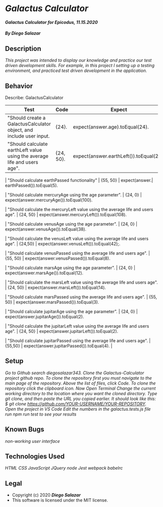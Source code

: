 # _Galactus Calculator_

#### _Galactus Calculator for Epicodus, 11.15.2020_

#### _By Diego Salazar_

## Description
_This project was intended to display our knowledge and practice our test driven development skills. For example, in this project I setting up a testing environment, and practiced test driven development in the application._

## Behavior

Describe: GalactusCalculator

| Test | Code | Expect
|------ | ------ | ------------
| "Should create a GalactusCalculator object, and include user input. | {24}. | expect(answer.age).toEqual(24).
| "Should calculate earthLeft value using the average life and users age". | {24, 50}. | expect(answer.earthLeft()).toEqual(26).

| "Should calculate earthPassed functionality" | {55, 50} | expect(answer.| earthPassed()).toEqual(5).

| "Should calculate mercuryAge using the age parameter". | {24, 0} | expect(answer.mercuryAge()).toEqual(100).

| "Should calculate the mercuryLeft value using the average life and users age". | {24, 50}  | expect(answer.mercuryLeft()).toEqual(108).

| "Should calculate venusAge using the age parameter". | {24, 0} | expect(answer.venusAge()).toEqual(38).

| "Should calculate the venusLeft value using the average life and users age".
| {24,50} | expect(answer.venusLeft()).toEqual(42);.

| "Should calculate venusPassed using the average life and users age". | {55, 50} | expect(answer.venusPassed()).toEqual(8).

| "Should calculate marsAge using the age parameter". | {24, 0} | expect(answer.marsAge()).toEqual(12).

| "Should calculate the marsLeft value using the average life and users age". | {24, 50} | expect(answer.marsLeft()).toEqual(14).

| "Should calculate marsPassed using the average life and users age". | {55, 50} | expect(answer.marsPassed()).toEqual(3).

| "Should calculate jupitarAge using the age parameter". | {24, 0} | expect(answer.jupitarAge()).toEqual(2).

| "Should calculate the jupitarLeft value using the average life and users age".
| {24, 50} | expect(answer.jupitarLeft()).toEqual(2).

| "Should calculate jupitarPassed using the average life and users age". | {55,50} | expect(answer.jupitarPassed()).toEqual(4).
|
## Setup
_Go to Github_
_search diegosalazar343._
_Clone the Galactus-Calculator project github repo._
_To clone the repository first you must navigate to the main page of the repository._
_Above the list of files, click Code._
_To clone the repository click the clipboard icon._
_Now Open Terminal_
_Change the current working directory to the location where you want the cloned directory._
_Type git clone, and then paste the URL you copied earlier. It should look like this: $ git clone https://github.com/YOUR-USERNAME/YOUR-REPOSITORY._
_Open the project in VS Code_
_Edit the numbers in the galactus.tests.js file_
_run npm run test to see your results_

## Known Bugs
_non-working user interface_

## Technologies Used
_HTML_
_CSS_
_JavaScript_
_JQuery_
_node_
_Jest_
_webpack_
_babelrc_

## Legal
* Copyright (c) 2020 **_Diego Salazar_**
* This software is licensed under the MIT license.
